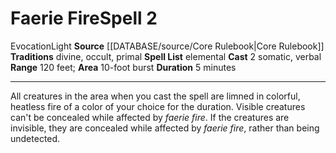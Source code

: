 ﻿---
actions: '[two-actions]'
area: 10-foot burst
component:
- Somatic
- Verbal
duration: 5 minutes
heighten_level: '2'
id: '107'
level: '2'
name: Faerie Fire
range: 120 feet
rarity: Common
school: Evocation
source: '[[DATABASE/source/Core Rulebook|Core Rulebook]]'
tradition:
- Divine
- Occult
- Primal
- Elemental
trait:
- '[[DATABASE/trait/Evocation|Evocation]]'
- '[[DATABASE/trait/Light|Light]]'
type: Spell

---
# Faerie Fire<span class="item-type">Spell 2</span>

<span class="item-trait">Evocation</span><span class="item-trait">Light</span>
**Source** [[DATABASE/source/Core Rulebook|Core Rulebook]] 
**Traditions** divine, occult, primal
**Spell List** elemental
**Cast** <span class="action-icon">2</span> somatic, verbal
**Range** 120 feet; **Area** 10-foot burst
**Duration** 5 minutes

---
All creatures in the area when you cast the spell are limned in colorful, heatless fire of a color of your choice for the duration. Visible creatures can't be concealed while affected by _faerie fire_. If the creatures are invisible, they are concealed while affected by _faerie fire_, rather than being undetected.